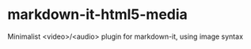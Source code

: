 # markdown-it-html5-media
Minimalist &lt;video>/&lt;audio> plugin for markdown-it, using image syntax
